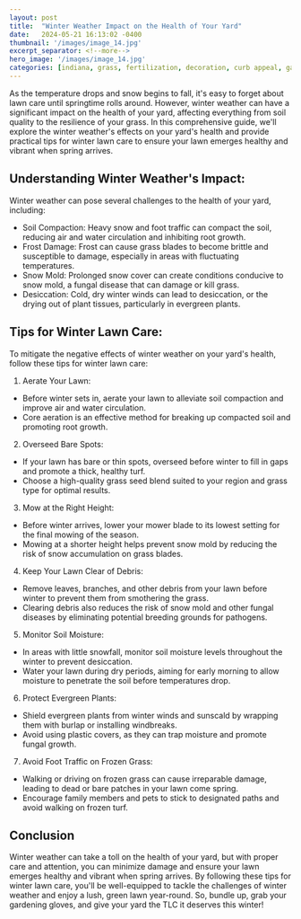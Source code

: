 ```yaml
---
layout: post
title:  "Winter Weather Impact on the Health of Your Yard"
date:   2024-05-21 16:13:02 -0400
thumbnail: '/images/image_14.jpg'
excerpt_separator: <!--more-->
hero_image: '/images/image_14.jpg'
categories: [indiana, grass, fertilization, decoration, curb appeal, garden, flowers, recreation]
---
```

As the temperature drops and snow begins to fall, it's easy to forget about lawn care until springtime rolls around. <!--more-->However, winter weather can have a significant impact on the health of your yard, affecting everything from soil quality to the resilience of your grass. In this comprehensive guide, we'll explore the winter weather's effects on your yard's health and provide practical tips for winter lawn care to ensure your lawn emerges healthy and vibrant when spring arrives.

## Understanding Winter Weather's Impact:
Winter weather can pose several challenges to the health of your yard, including:
* Soil Compaction: Heavy snow and foot traffic can compact the soil, reducing air and water circulation and inhibiting root growth.
* Frost Damage: Frost can cause grass blades to become brittle and susceptible to damage, especially in areas with fluctuating temperatures.
* Snow Mold: Prolonged snow cover can create conditions conducive to snow mold, a fungal disease that can damage or kill grass.
* Desiccation: Cold, dry winter winds can lead to desiccation, or the drying out of plant tissues, particularly in evergreen plants.

## Tips for Winter Lawn Care:
To mitigate the negative effects of winter weather on your yard's health, follow these tips for winter lawn care:
1. Aerate Your Lawn:
* Before winter sets in, aerate your lawn to alleviate soil compaction and improve air and water circulation.
* Core aeration is an effective method for breaking up compacted soil and promoting root growth.
2. Overseed Bare Spots:
* If your lawn has bare or thin spots, overseed before winter to fill in gaps and promote a thick, healthy turf.
* Choose a high-quality grass seed blend suited to your region and grass type for optimal results.
3. Mow at the Right Height:
* Before winter arrives, lower your mower blade to its lowest setting for the final mowing of the season.
* Mowing at a shorter height helps prevent snow mold by reducing the risk of snow accumulation on grass blades.
4. Keep Your Lawn Clear of Debris:
* Remove leaves, branches, and other debris from your lawn before winter to prevent them from smothering the grass.
* Clearing debris also reduces the risk of snow mold and other fungal diseases by eliminating potential breeding grounds for pathogens.
5. Monitor Soil Moisture:
* In areas with little snowfall, monitor soil moisture levels throughout the winter to prevent desiccation.
* Water your lawn during dry periods, aiming for early morning to allow moisture to penetrate the soil before temperatures drop.
6. Protect Evergreen Plants:
* Shield evergreen plants from winter winds and sunscald by wrapping them with burlap or installing windbreaks.
* Avoid using plastic covers, as they can trap moisture and promote fungal growth.
7. Avoid Foot Traffic on Frozen Grass:
* Walking or driving on frozen grass can cause irreparable damage, leading to dead or bare patches in your lawn come spring.
* Encourage family members and pets to stick to designated paths and avoid walking on frozen turf.

## Conclusion
Winter weather can take a toll on the health of your yard, but with proper care and attention, you can minimize damage and ensure your lawn emerges healthy and vibrant when spring arrives. By following these tips for winter lawn care, you'll be well-equipped to tackle the challenges of winter weather and enjoy a lush, green lawn year-round. So, bundle up, grab your gardening gloves, and give your yard the TLC it deserves this winter!
